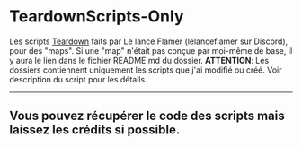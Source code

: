 # TeardownScripts-Only
Les scripts [Teardown](https://teardowngame.com) faits par Le lance Flamer (lelanceflamer sur Discord), pour des "maps".
Si une "map" n'était pas conçue par moi-même de base, il y aura le lien dans le fichier README.md du dossier.
**ATTENTION**: Les dossiers contiennent uniquement les scripts que j'ai modifié ou créé. Voir description du script pour les détails.

------
## Vous pouvez récupérer le code des scripts mais laissez les crédits si possible.
